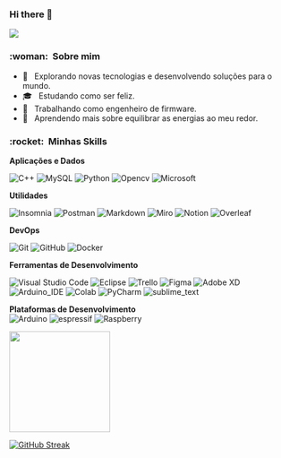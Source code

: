 ### Hi there 👋

<!--
**Esp-Dv/Esp-Dv** is a ✨ _special_ ✨ repository because its `README.md` (this file) appears on your GitHub profile.

Here are some ideas to get you started:

- 🔭 I’m currently working on ...
- 🌱 I’m currently learning ...
- 👯 I’m looking to collaborate on ...
- 🤔 I’m looking for help with ...
- 💬 Ask me about ...
- 📫 How to reach me: ...
- 😄 Pronouns: ...
- ⚡ Fun fact: ...
-->
![](https://komarev.com/ghpvc/?username=Esp-Dv&color=006bed)

<h3> :woman: &nbsp;Sobre mim </h3>

- 🤔 &nbsp; Explorando novas tecnologias e desenvolvendo soluções para o mundo.
- 🎓 &nbsp; Estudando como ser feliz.
- 💼 &nbsp; Trabalhando como engenheiro de firmware.
- 🌱 &nbsp; Aprendendo mais sobre equilibrar as energias ao meu redor.

<h3> :rocket: &nbsp;Minhas Skills </h3>

**Aplicações e Dados**

  ![C++](https://img.shields.io/badge/-C++-333333?style=flat&logo=C%2B%2B&logoColor=00599C)
  ![MySQL](https://img.shields.io/badge/-MySQL-333333?style=flat&logo=mysql)
  ![Python](https://img.shields.io/badge/Python-3776AB?style=flat&logo=python&logoColor=00599C)
  ![Opencv](https://img.shields.io/badge/Opencv-8b1df2?style=flat&logo=Opencv&logoColor=white)
  ![Microsoft](https://img.shields.io/badge/Microsoft-666666?style=flat&logo=microsoft&logoColor=white)
  
**Utilidades**

  ![Insomnia](https://img.shields.io/badge/-Insomnia-333333?style=flat&logo=insomnia)
  ![Postman](https://img.shields.io/badge/-Postman-333333?style=flat&logo=postman)
  ![Markdown](https://img.shields.io/badge/Markdown-000000?style=flat&logo=markdown&logoColor=white)
  ![Miro](https://img.shields.io/badge/Miro-F7C922?style=flat&logo=Miro&logoColor=050036)
  ![Notion](https://img.shields.io/badge/Notion-000000?style=flat&logo=notion&logoColor=white)
  ![Overleaf](https://img.shields.io/badge/Overleaf-47A141?style=flat&logo=Overleaf&logoColor=white)


**DevOps**

  ![Git](https://img.shields.io/badge/-Git-333333?style=flat&logo=git)
  ![GitHub](https://img.shields.io/badge/-GitHub-333333?style=flat&logo=github)
  ![Docker](https://img.shields.io/badge/-Docker-333333?style=flat&logo=docker)
  
**Ferramentas de Desenvolvimento**

  ![Visual Studio Code](https://img.shields.io/badge/-Visual%20Studio%20Code-333333?style=flat&logo=visual-studio-code&logoColor=007ACC)
  ![Eclipse](https://img.shields.io/badge/-Eclipse-333333?style=flat&logo=eclipse-ide&logoColor=2C2255)
  ![Trello](https://img.shields.io/badge/-Trello-333333?style=flat&logo=trello&logoColor=007ACC)
  ![Figma](https://img.shields.io/badge/-Figma-333333?style=flat&logo=figma&logoColor=007ACC)
  ![Adobe XD](https://img.shields.io/badge/-Adobe%20XD-333333?style=flat&logo=adobe-xd&logoColor=007ACC)
  ![Arduino_IDE](https://img.shields.io/badge/Arduino_IDE-00979D?style=flat&logo=arduino&logoColor=white)
  ![Colab](https://img.shields.io/badge/Colab-F9AB00?style=flat&logo=googlecolab&color=525252)
  ![PyCharm](https://img.shields.io/badge/PyCharm-000000.svg?&style=flat&logo=PyCharm&logoColor=white)
  ![sublime_text](https://img.shields.io/badge/sublime_text-%23575757.svg?&style=flat&logo=sublime-text&logoColor=important)
  
  
  **Plataformas de Desenvolvimento**  
  ![Arduino](https://img.shields.io/badge/Arduino-00979D?style=flat&logo=Arduino&logoColor=white)
  ![espressif](https://img.shields.io/badge/espressif-E7352C?style=flat&logo=espressif&logoColor=white)
  ![Raspberry](https://img.shields.io/badge/Raspberry%20Pi-A22846?style=flat&logo=Raspberry%20Pi&logoColor=white)
  
  

<a href="https://github.com/Esp-Dv">
  <img height="180em" src="https://github-readme-stats.vercel.app/api?username=Esp-Dv&theme=dracula&show_icons=true" />
</a>


[![GitHub Streak](http://github-readme-streak-stats.herokuapp.com?user=Esp-Dv&theme=dark&background=000000)](https://git.io/streak-stats)
